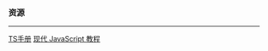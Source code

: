 ### 资源
___
[TS手册](https://www.tslang.cn/docs/home.html)
[现代 JavaScript 教程](https://zh.javascript.info)
